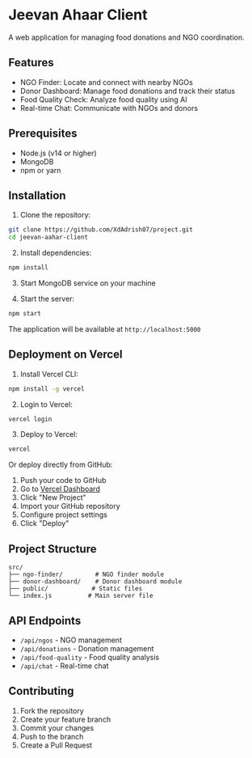 # Jeevan Ahaar Client

A web application for managing food donations and NGO coordination.

## Features

- NGO Finder: Locate and connect with nearby NGOs
- Donor Dashboard: Manage food donations and track their status
- Food Quality Check: Analyze food quality using AI
- Real-time Chat: Communicate with NGOs and donors

## Prerequisites

- Node.js (v14 or higher)
- MongoDB
- npm or yarn

## Installation

1. Clone the repository:
```bash
git clone https://github.com/XdAdrish07/project.git
cd jeevan-aahar-client
```

2. Install dependencies:
```bash
npm install
```

3. Start MongoDB service on your machine

4. Start the server:
```bash
npm start
```

The application will be available at `http://localhost:5000`

## Deployment on Vercel

1. Install Vercel CLI:
```bash
npm install -g vercel
```

2. Login to Vercel:
```bash
vercel login
```

3. Deploy to Vercel:
```bash
vercel
```

Or deploy directly from GitHub:
1. Push your code to GitHub
2. Go to [Vercel Dashboard](https://vercel.com/dashboard)
3. Click "New Project"
4. Import your GitHub repository
5. Configure project settings
6. Click "Deploy"

## Project Structure

```
src/
├── ngo-finder/         # NGO finder module
├── donor-dashboard/    # Donor dashboard module
├── public/            # Static files
└── index.js          # Main server file
```

## API Endpoints

- `/api/ngos` - NGO management
- `/api/donations` - Donation management
- `/api/food-quality` - Food quality analysis
- `/api/chat` - Real-time chat

## Contributing

1. Fork the repository
2. Create your feature branch
3. Commit your changes
4. Push to the branch
5. Create a Pull Request
